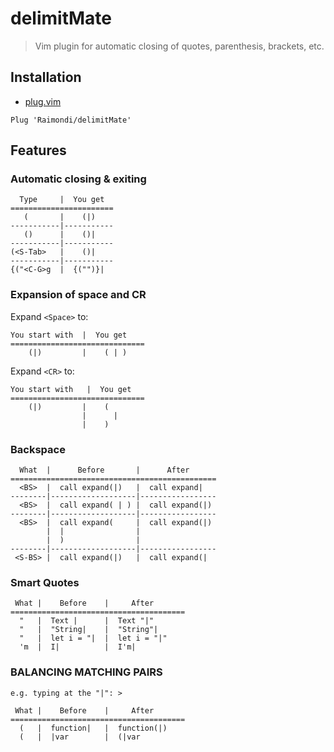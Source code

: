 # delimitMate

> Vim plugin for automatic closing of quotes, parenthesis, brackets, etc.

## Installation

- [plug.vim](https://github.com/junegunn/vim-plug)

```vim
Plug 'Raimondi/delimitMate'
```

## Features

### Automatic closing & exiting

```
  Type     |  You get
=======================
   (       |    (|)
-----------|-----------
   ()      |    ()|
-----------|-----------
(<S-Tab>   |    ()|
-----------|-----------
{("<C-G>g  |  {("")}|
```

### Expansion of space and CR

Expand `<Space>` to:

```
You start with  |  You get
==============================
    (|)         |    ( | )
```

Expand `<CR>` to:

```
You start with   |  You get
==============================
    (|)         |    (
                |      |
                |    )
```

### Backspace

```
  What  |      Before       |      After
==============================================
  <BS>  |  call expand(|)   |  call expand|
--------|-------------------|-----------------
  <BS>  |  call expand( | ) |  call expand(|)
--------|-------------------|-----------------
  <BS>  |  call expand(     |  call expand(|)
        |  |                |
        |  )                |
--------|-------------------|-----------------
 <S-BS> |  call expand(|)   |  call expand(|
```

### Smart Quotes

```
 What |    Before    |     After
=======================================
  "   |  Text |      |  Text "|"
  "   |  "String|    |  "String"|
  "   |  let i = "|  |  let i = "|"
  'm  |  I|          |  I'm|
```

### BALANCING MATCHING PAIRS

```
e.g. typing at the "|": >

 What |    Before    |     After
=======================================
  (   |  function|   |  function(|)
  (   |  |var        |  (|var
```
